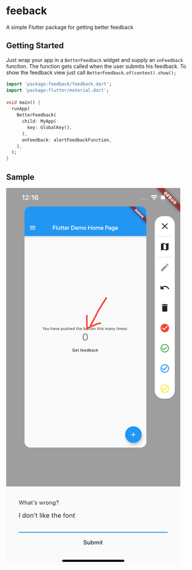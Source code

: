 # feeback

A simple Flutter package for getting better feedback

## Getting Started

Just wrap your app in a `BetterFeedback` widget and supply
an `onFeedback` function. The function gets called when 
the user submits his feedback. To show the feedback view just
call `BetterFeedback.of(context).show();`

```dart
import 'package:feedback/feedback.dart';
import 'package:flutter/material.dart';

void main() {
  runApp(
    BetterFeedback(
      child: MyApp(
        key: GlobalKey(),
      ),
      onFeedback: alertFeedbackFunction,
    ),
  );
}
```

## Sample
![Example](img/example.png "Example")